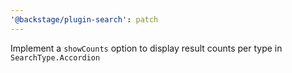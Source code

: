 ```yaml
---
'@backstage/plugin-search': patch
---
```


Implement a `showCounts` option to display result counts per type in `SearchType.Accordion`
